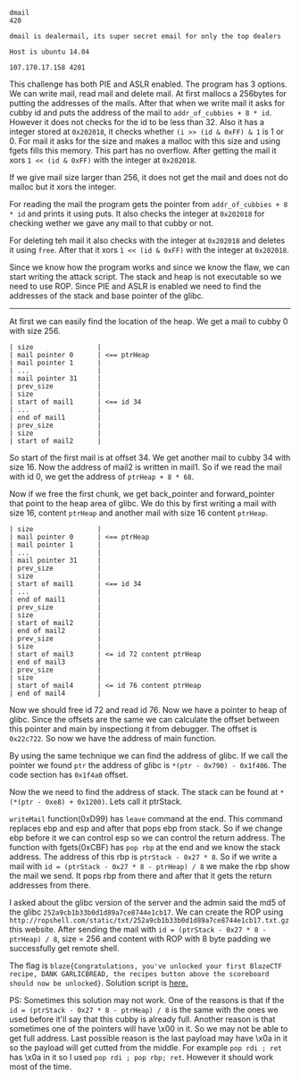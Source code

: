 ```
dmail
420

dmail is dealermail, its super secret email for only the top dealers

Host is ubuntu 14.04

107.170.17.158 4201
```

This challenge has both PIE and ASLR enabled. The program has 3 options. We can write mail, read mail and delete mail. At first mallocs a 256bytes for putting the addresses of the mails. After that when we write mail it asks for cubby id and puts the address of the mail to `addr_of_cubbies + 8 * id`. However it does not checks for the id to be less than 32. Also it has a integer stored at `0x202018`, it checks whether `(i >> (id & 0xFF) & 1` is 1 or 0. For mail it asks for the size and makes a malloc with this size and using fgets fills this memory. This part has no overflow. After getting the mail it xors `1 << (id & 0xFF)` with the integer at `0x202018`.

If we give mail size larger than 256, it does not get the mail and does not do malloc but it xors the integer.

For reading the mail the program gets the pointer from `addr_of_cubbies + 8 * id` and prints it using puts. It also checks the integer at `0x202018` for checking wether we gave any mail to that cubby or not.

For deleting teh mail it also checks with the integer at `0x202018` and deletes it using `free`. After that it xors `1 << (id & 0xFF)` with the integer at `0x202018`.

Since we know how the program works and since we know the flaw, we can start writing the attack script. The stack and heap is not executable so we need to use ROP. Since PIE and ASLR is enabled we need to find the addresses of the stack and base pointer of the glibc.

___

At first we can easily find the location of the heap. We get a mail to cubby 0 with size 256.

```
| size                |
| mail pointer 0      | <== ptrHeap
| mail pointer 1      |
| ...                 |
| mail pointer 31     |
| prev_size           |
| size                |
| start of mail1      | <== id 34
| ...                 |
| end of mail1        |
| prev_size           |
| size                |
| start of mail2      |
```

So start of the first mail is at offset 34. We get another mail to cubby 34 with size 16. Now the address of mail2 is written in mail1. So if we read the mail with id 0, we get the address of `ptrHeap + 8 * 68`.

Now if we free the first chunk, we get back_pointer and forward_pointer that point to the heap area of glibc. We do this by first writing a mail with size 16, content `ptrHeap` and another mail with size 16 content `ptrHeap`.

```
| size                |
| mail pointer 0      | <== ptrHeap
| mail pointer 1      |
| ...                 |
| mail pointer 31     |
| prev_size           |
| size                |
| start of mail1      | <== id 34
| ...                 |
| end of mail1        |
| prev_size           |
| size                |
| start of mail2      |
| end of mail2        |
| prev_size           |
| size                |
| start of mail3      | <= id 72 content ptrHeap
| end of mail3        |
| prev_size           |
| size                |
| start of mail4      | <= id 76 content ptrHeap
| end of mail4        |
```

Now we should free id 72 and read id 76. Now we have a pointer to heap of glibc. Since the offsets are the same we can calculate the offset between this pointer and main by inspectiong it from debugger. The offset is `0x22c722`. So now we have the address of main function.

By using the same technique we can find the address of glibc. If we call the pointer we found `ptr` the address of glibc is `*(ptr - 0x790) - 0x1f406`. The code section has `0x1f4a0` offset.

Now the we need to find the address of stack. The stack can be found at `*(*(ptr - 0xe8) + 0x1200)`. Lets call it ptrStack.

`writeMail` function(0xD99) has `leave` command at the end. This command replaces ebp and esp and after that pops ebp from stack. So if we change ebp before it we can control esp so we can control the return address. The function with fgets(0xCBF) has `pop rbp` at the end and we know the stack address. The address of this rbp is `ptrStack - 0x27 * 8`. So if we write a mail with `id = (ptrStack - 0x27 * 8 - ptrHeap) / 8` we make the rbp show the mail we send. It pops rbp from there and after that it gets the return addresses from there.

I asked about the glibc version of the server and the admin said the md5 of the glibc `252a9cb1b33b0d1d89a7ce8744e1cb17`. We can create the ROP using `http://ropshell.com/static/txt/252a9cb1b33b0d1d89a7ce8744e1cb17.txt.gz` this website. After sending the mail with `id = (ptrStack - 0x27 * 8 - ptrHeap) / 8`, size = 256 and content with ROP with 8 byte padding we successfully get remote shell.

The flag is `blaze{Congratulations, you've unlocked your first BlazeCTF recipe, DANK GARLICBREAD, the recipes button above the scoreboard should now be unlocked}`.
Solution script is [here.](dmail.py)

PS: Sometimes this solution may not work. One of the reasons is that if the `id = (ptrStack - 0x27 * 8 - ptrHeap) / 8` is the same with the ones we used before it'll say that this cubby is already full. Another reason is that sometimes one of the pointers will have \x00 in it. So we may not be able to get full address. Last possible reason is the last payload may have \x0a in it so the payload will get cutted from the middle. For example `pop rdi ; ret` has \x0a in it so I used `pop rdi ; pop rbp; ret`. However it should work most of the time.